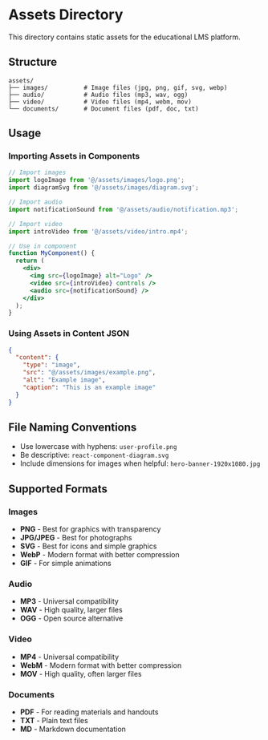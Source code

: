 # Assets Directory

This directory contains static assets for the educational LMS platform.

## Structure

```
assets/
├── images/          # Image files (jpg, png, gif, svg, webp)
├── audio/           # Audio files (mp3, wav, ogg)
├── video/           # Video files (mp4, webm, mov)
└── documents/       # Document files (pdf, doc, txt)
```

## Usage

### Importing Assets in Components

```jsx
// Import images
import logoImage from '@/assets/images/logo.png';
import diagramSvg from '@/assets/images/diagram.svg';

// Import audio
import notificationSound from '@/assets/audio/notification.mp3';

// Import video
import introVideo from '@/assets/video/intro.mp4';

// Use in component
function MyComponent() {
  return (
    <div>
      <img src={logoImage} alt="Logo" />
      <video src={introVideo} controls />
      <audio src={notificationSound} />
    </div>
  );
}
```

### Using Assets in Content JSON

```json
{
  "content": {
    "type": "image",
    "src": "@/assets/images/example.png",
    "alt": "Example image",
    "caption": "This is an example image"
  }
}
```

## File Naming Conventions

- Use lowercase with hyphens: `user-profile.png`
- Be descriptive: `react-component-diagram.svg`
- Include dimensions for images when helpful: `hero-banner-1920x1080.jpg`

## Supported Formats

### Images
- **PNG** - Best for graphics with transparency
- **JPG/JPEG** - Best for photographs
- **SVG** - Best for icons and simple graphics
- **WebP** - Modern format with better compression
- **GIF** - For simple animations

### Audio
- **MP3** - Universal compatibility
- **WAV** - High quality, larger files
- **OGG** - Open source alternative

### Video
- **MP4** - Universal compatibility
- **WebM** - Modern format with better compression
- **MOV** - High quality, often larger files

### Documents
- **PDF** - For reading materials and handouts
- **TXT** - Plain text files
- **MD** - Markdown documentation